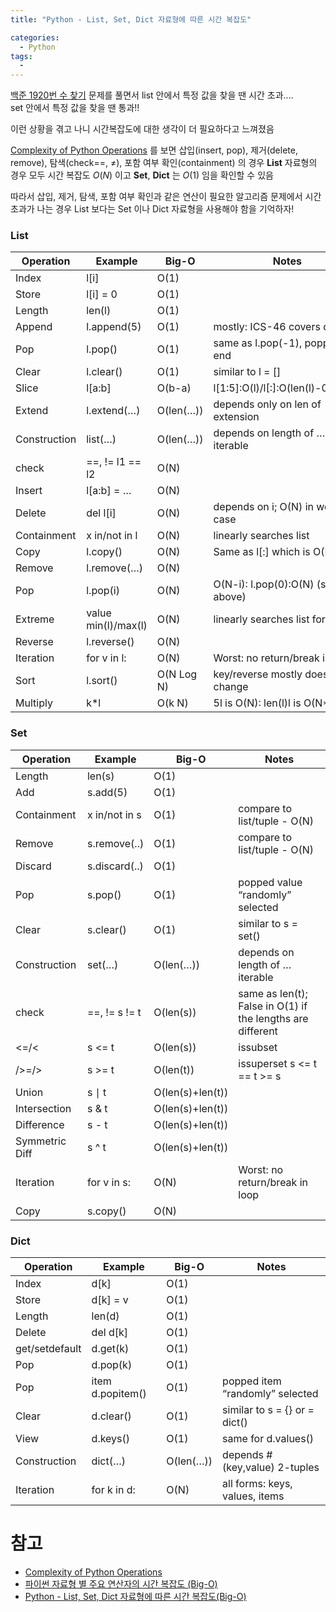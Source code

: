 ```yaml
---
title: "Python - List, Set, Dict 자료형에 따른 시간 복잡도"

categories:
  - Python
tags:
  - 
---
```

  
[백준 1920번 수 찾기](https://www.acmicpc.net/problem/1920) 문제를 풀면서 list 안에서 특정 값을 찾을 땐 시간 초과....  
set 안에서 특정 값을 찾을 땐 통과!!

이런 상황을 겪고 나니 시간복잡도에 대한 생각이 더 필요하다고 느껴졌음

[Complexity of Python Operations](https://www.ics.uci.edu/~pattis/ICS-33/lectures/complexitypython.txt) 를 보면
삽입(insert, pop), 제거(delete, remove), 탐색(check==, $\ne$), 포함 여부 확인(containment) 의 경우
**List** 자료형의 경우 모두 시간 복잡도 $O(N)$ 이고 **Set**, **Dict** 는 $O(1)$ 임을 확인할 수 있음

따라서 삽입, 제거, 탐색, 포함 여부 확인과 같은 연산이 필요한 알고리즘 문제에서 시간초과가 나는 경우 List 보다는 Set 이나 Dict 자료형을
사용해야 함을 기억하자!

### List

|Operation|Example|Big-O|Notes|
|---|---|---|---|
|Index|l[i]|O(1)||
|Store|l[i] = 0|O(1)|	
|Length|len(l)|O(1)|	
|Append|l.append(5)|O(1)|mostly: ICS-46 covers details|
|Pop|l.pop()|O(1)|same as l.pop(-1), popping at end|
|Clear|l.clear()|O(1)|similar to l = []|
|Slice|l[a:b]|O(b-a)|l[1:5]:O(l)/l[:]:O(len(l)-0)=O(N)|
|Extend|l.extend(…)|O(len(…))|depends only on len of extension|
|Construction|list(…)|O(len(…))|depends on length of … iterable|
|check|==, !=	l1 == l2|O(N)||	
|Insert|l[a:b] = …|O(N)||	
|Delete|del l[i]|O(N)|depends on i; O(N) in worst case|
|Containment|x in/not in l|O(N)|linearly searches list|
|Copy|l.copy()|O(N)|Same as l[:] which is O(N)|
|Remove|l.remove(…)|O(N)||	
|Pop|l.pop(i)|O(N)|O(N-i): l.pop(0):O(N) (see above)|
|Extreme|value	min(l)/max(l)|O(N)|linearly searches list for value|
|Reverse|l.reverse()|O(N)||	
|Iteration|for v in l:|O(N)|Worst: no return/break in loop|
|Sort|l.sort()|O(N Log N)|key/reverse mostly doesn’t change|
|Multiply|k*l|O(k N)|5l is O(N): len(l)l is O(N**2)|


### Set

|Operation|Example|Big-O|Notes|
|---|---|---|---|
|Length|len(s)|O(1)||	
|Add|s.add(5)|O(1)||	
|Containment|x in/not in s|O(1)|compare to list/tuple - O(N)|
|Remove|s.remove(..)|O(1)|compare to list/tuple - O(N)|
|Discard|s.discard(..)|O(1)||	
|Pop|s.pop()|O(1)|popped value “randomly” selected|
|Clear|s.clear()|O(1)|similar to s = set()|
|Construction|set(…)|O(len(…))|depends on length of … iterable|
|check|==, !=	s != t|O(len(s))|same as len(t); False in O(1) if the lengths are different|
|<=/<|s <= t|O(len(s))|issubset|
|/>=/>|s >= t|O(len(t))|issuperset s <= t == t >= s|
|Union|s $\mid$ t|O(len(s)+len(t))||
|Intersection|s & t|O(len(s)+len(t))||	
|Difference|s - t|O(len(s)+len(t))||	
|Symmetric Diff|s ^ t|O(len(s)+len(t))||	
|Iteration|for v in s:|O(N)|Worst: no return/break in loop|
|Copy|s.copy()|O(N)||

### Dict

|Operation|Example|Big-O|Notes|
|---|---|---|---|
|Index|d[k]|O(1)||	
|Store|d[k] = v|O(1)||	
|Length|len(d)|O(1)||	
|Delete|del d[k]|O(1)||	
|get/setdefault|d.get(k)|O(1)||	
|Pop|d.pop(k)|O(1)||	
|Pop|item	d.popitem()|O(1)|popped item “randomly” selected|
|Clear|d.clear()|O(1)|similar to s = {} or = dict()|
|View|d.keys()|O(1)|same for d.values()|
|Construction|dict(…)|O(len(…))|depends # (key,value) 2-tuples|
|Iteration|for k in d:|O(N)|all forms: keys, values, items|

# 참고

- [Complexity of Python Operations](https://www.ics.uci.edu/~pattis/ICS-33/lectures/complexitypython.txt)
- [파이썬 자료형 별 주요 연산자의 시간 복잡도 (Big-O)](https://wayhome25.github.io/python/2017/06/14/time-complexity/)
- [Python - List, Set, Dict 자료형에 따른 시간 복잡도(Big-O)](https://2dowon.netlify.app/python/data-type-big-o/)
